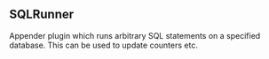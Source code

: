 SQLRunner
---------

Appender plugin which runs arbitrary SQL statements on a specified database. This can be used to update counters etc.
